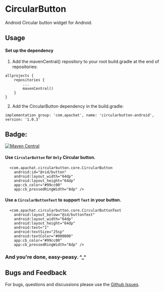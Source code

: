 # CircularButton
Android Circular button widget for Android.

## Usage
#### Set up the dependency
1. Add the mavenCentral() repository to your root build.gradle at the end of repositories:
```
allprojects {
	repositories {
		...
		mavenCentral()
	}
}
```
2. Add the CircularButton dependency in the build.gradle:
```
implementation group: 'com.apachat', name: 'circularbutton-android', version: '1.0.3'
```

Badge:
-----
[![Maven Central](https://img.shields.io/maven-central/v/com.apachat/circularbutton-android.svg?label=Maven%20Central)](https://search.maven.org/search?q=g:%22com.apachat%22%20AND%20a:%22circularbutton-android%22)

#### Use `CircularButton` for `Only` Circular button.
```
  <com.apachat.circularbutton.core.CircularButton
    android:id="@+id/button"
    android:layout_width="64dp"
    android:layout_height="64dp"
    app:cb_color="#99cc00"
    app:cb_pressedRingWidth="8dp" />
```

#### Use a `CircularButtonText` to support `Text` in your button.
```
  <com.apachat.circularbutton.core.CircularButtonText
    android:layout_below="@id/buttonText"
    android:layout_width="64dp"
    android:layout_height="64dp"
    android:text="1"
    android:textSize="25sp"
    android:textColor="#000000"
    app:cb_color="#99cc00"
    app:cb_pressedRingWidth="8dp" />
```

### And you're done, easy-peasy. ^_^

## Bugs and Feedback
For bugs, questions and discussions please use the [Github Issues](https://github.com/FarhamHosseini/CircularButton/issues).
